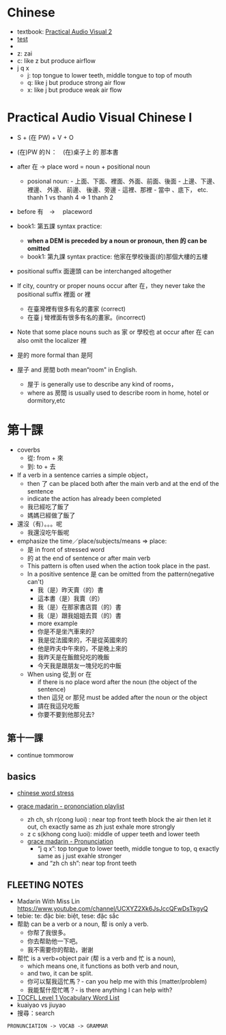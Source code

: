 # Chinese

- textbook: [Practical Audio Visual 2](Practical-Audio-Visual-2)
- [test](v/vMyVocab.md)
-
- z: zai
- c: like z but produce airflow
- j q x
  - j: top tongue to lower teeth, middle tongue to top of mouth
  - q: like j but produce strong air flow
  - x: like j but produce weak air flow

# Practical Audio Visual Chinese I

- S + (在 PW) + V + O
- (在)PW 的Ｎ：　(在)桌子上 的 那本書
- after 在 -> place word = noun + positional noun
  - posional noun: - 上面、下面、裡面、外面、前面、後面 - 上邊、下邊、裡邊、 外邊、 前邊、 後邊、旁邊 - 這裡、那裡 - 當中 、底下， etc.
    thanh 1 vs thanh 4 => 1 thanh 2
- before 有　->　 placeword
- book1: 第五課 syntax practice:
  - **when a DEM is preceded by a noun or pronoun, then 的 can be omitted**
  * book1: 第九課 syntax practice: 他家在學校後面(的)那個大樓的五樓
- positional suffix 面邊頭 can be interchanged altogether
- If city, country or proper nouns occur after 在，they never take the positional suffix 裡面 or 裡
  - 在臺灣裡有很多有名的畫家 (correct)
  - 在臺 j 彎裡面有很多有名的畫家。(incorrect)
- Note that some place nouns such as 家 or 學校也 at occur after 在 can also omit the localizer 裡
- 是的 more formal than 是阿
- 屋子 and 房間 both mean“room" in English.

  - 屋于 is generally use to describe any kind of rooms，
  - where as 房間 is usually used to describe room in home, hotel or dormitory,etc

# 第十課

- coverbs
  - 從: from + 來
  - 到: to + 去
- If a verb in a sentence carries a simple object，
  - then 了 can be placed both after the main verb and at the end of the sentence
  - indicate the action has already been completed
  - 我已經吃了飯了
  - 媽媽已經做了飯了
- 還沒（有）。。。呢
  - 我還沒吃午飯呢
- emphasize the time／place/subjects/means => place:
  - 是 in front of stressed word
  - 的 at the end of sentence or after main verb
  - This pattern is often used when the action took place in the past.
  - In a positive sentence 是 can be omitted from the pattern(negative can't)
    - 我（是）昨天賣（的）書
    - 這本書（是）我賣（的）
    - 我（是）在那家書店買（的）書
    - 我（是）跟我姐姐去買（的）書
    - more example
    - 你是不是坐汽車來的?
    - 我是從法國來的，不是從英國來的
    - 他是昨夫中午來的，不是晚上來的
    - 我昨天是在飯館兒吃的晚飯
    - 今天我是跟朋友一塊兒吃的中飯
  - When using 從,到 or 在
    - if there is no place word after the noun (the object of the sentence)
    - then 這兒 or 那兒 must be added after the noun or the object
    - 請在我這兒吃飯
    - 你要不要到他那兒去?

## 第十一課

- continue tommorow

## basics

- [chinese word stress](https://www.youtube.com/watch?v=6DxaWw9RudQ)
- [grace madarin - prononciation playlist](https://www.youtube.com/playlist?list=PLwFUKjRMEUxw2IRsDA8GZGW1AZdgCoiAA)

  - zh ch, sh r(cong luoi) : near top front teeth block the air then let it out, ch exactly same as zh just exhale more strongly
  - z c s(khong cong luoi): middle of upper teeth and lower teeth
  - [grace madarin - Pronunciation](https://www.youtube.com/watch?v=05BMKdxHjp8)
    - “j q x”: top tongue to lower teeth, middle tongue to top, q exactly same as j just exahle stronger
    - and “zh ch sh”: near top front teeth

## FLEETING NOTES

- Madarin With Miss Lin https://www.youtube.com/channel/UCXYZ2Xk6JsJccQFwDsTkgyQ
- tebie: te: đặc bie: biệt, tese: đặc sắc
- 帮助 can be a verb or a noun, 帮 is only a verb.
  - 你帮了我很多。
  - 你去帮助他一下吧。
  - 我不需要你的帮助，谢谢
- 帮忙 is a verb+object pair (帮 is a verb and 忙 is a noun),
  - which means one, it functions as both verb and noun,
  - and two, it can be split.
  - 你可以幫我這忙馬？- can you help me with this (matter/problem)
  - 我能幫什麼忙嗎？- is there anything I can help with?
- [TOCFL Level 1 Vocabulary Word List](https://www.rulinmandarin.com/tocfl-level-1-vocabulary-word-list/)
- kuaiyao vs jiuyao
- 搜尋：search

```
PRONUNCIATION -> VOCAB -> GRAMMAR
```
